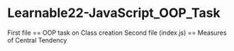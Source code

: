 # Learnable22-JavaScript_OOP_Task
First file == OOP task on Class creation
Second file (index.js) == Measures of Central Tendency

